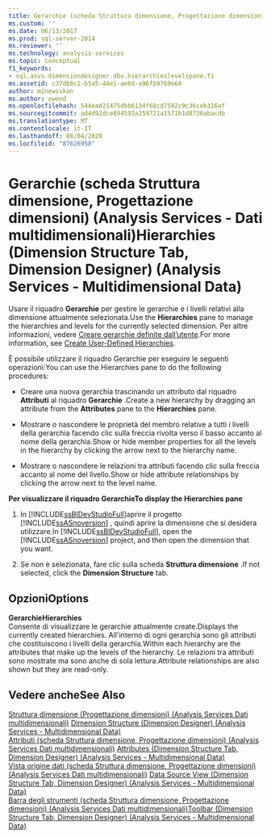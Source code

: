 ```yaml
---
title: Gerarchie (scheda Struttura dimensione, Progettazione dimensioni) (Analysis Services-Dati multidimensionali) | Microsoft Docs
ms.custom: ''
ms.date: 06/13/2017
ms.prod: sql-server-2014
ms.reviewer: ''
ms.technology: analysis-services
ms.topic: conceptual
f1_keywords:
- sql.asvs.dimensiondesigner.dbv.hierarchieslevelspane.f1
ms.assetid: c37db6c1-b5a5-44e1-ae6d-a96fb9769e68
author: minewiskan
ms.author: owend
ms.openlocfilehash: 544ead21475dbb6134f68cd7582c9c36ceb316af
ms.sourcegitcommit: ad4d92dce894592a259721a1571b1d8736abacdb
ms.translationtype: MT
ms.contentlocale: it-IT
ms.lasthandoff: 08/04/2020
ms.locfileid: "87626958"
---
```

# <a name="hierarchies-dimension-structure-tab-dimension-designer-analysis-services---multidimensional-data"></a><span data-ttu-id="11ce9-102">Gerarchie (scheda Struttura dimensione, Progettazione dimensioni) (Analysis Services - Dati multidimensionali)</span><span class="sxs-lookup"><span data-stu-id="11ce9-102">Hierarchies (Dimension Structure Tab, Dimension Designer) (Analysis Services - Multidimensional Data)</span></span>
  <span data-ttu-id="11ce9-103">Usare il riquadro **Gerarchie** per gestire le gerarchie e i livelli relativi alla dimensione attualmente selezionata.</span><span class="sxs-lookup"><span data-stu-id="11ce9-103">Use the **Hierarchies** pane to manage the hierarchies and levels for the currently selected dimension.</span></span> <span data-ttu-id="11ce9-104">Per altre informazioni, vedere [Creare gerarchie definite dall’utente](multidimensional-models/user-defined-hierarchies-create.md).</span><span class="sxs-lookup"><span data-stu-id="11ce9-104">For more information, see [Create User-Defined Hierarchies](multidimensional-models/user-defined-hierarchies-create.md).</span></span>  
  
 <span data-ttu-id="11ce9-105">È possibile utilizzare il riquadro Gerarchie per eseguire le seguenti operazioni:</span><span class="sxs-lookup"><span data-stu-id="11ce9-105">You can use the Hierarchies pane to do the following procedures:</span></span>  
  
-   <span data-ttu-id="11ce9-106">Creare una nuova gerarchia trascinando un attributo dal riquadro **Attributi** al riquadro **Gerarchie** .</span><span class="sxs-lookup"><span data-stu-id="11ce9-106">Create a new hierarchy by dragging an attribute from the **Attributes** pane to the **Hierarchies** pane.</span></span>  
  
-   <span data-ttu-id="11ce9-107">Mostrare o nascondere le proprietà del membro relative a tutti i livelli della gerarchia facendo clic sulla freccia rivolta verso il basso accanto al nome della gerarchia.</span><span class="sxs-lookup"><span data-stu-id="11ce9-107">Show or hide member properties for all the levels in the hierarchy by clicking the arrow next to the hierarchy name.</span></span>  
  
-   <span data-ttu-id="11ce9-108">Mostrare o nascondere le relazioni tra attributi facendo clic sulla freccia accanto al nome del livello.</span><span class="sxs-lookup"><span data-stu-id="11ce9-108">Show or hide attribute relationships by clicking the arrow next to the level name.</span></span>  
  
 <span data-ttu-id="11ce9-109">**Per visualizzare il riquadro Gerarchie**</span><span class="sxs-lookup"><span data-stu-id="11ce9-109">**To display the Hierarchies pane**</span></span>  
  
1.  <span data-ttu-id="11ce9-110">In [!INCLUDE[ssBIDevStudioFull](../includes/ssbidevstudiofull-md.md)]aprire il progetto [!INCLUDE[ssASnoversion](../includes/ssasnoversion-md.md)] , quindi aprire la dimensione che si desidera utilizzare.</span><span class="sxs-lookup"><span data-stu-id="11ce9-110">In [!INCLUDE[ssBIDevStudioFull](../includes/ssbidevstudiofull-md.md)], open the [!INCLUDE[ssASnoversion](../includes/ssasnoversion-md.md)] project, and then open the dimension that you want.</span></span>  
  
2.  <span data-ttu-id="11ce9-111">Se non è selezionata, fare clic sulla scheda **Struttura dimensione** .</span><span class="sxs-lookup"><span data-stu-id="11ce9-111">If not selected, click the **Dimension Structure** tab.</span></span>  
  
## <a name="options"></a><span data-ttu-id="11ce9-112">Opzioni</span><span class="sxs-lookup"><span data-stu-id="11ce9-112">Options</span></span>  
 <span data-ttu-id="11ce9-113">**Gerarchie**</span><span class="sxs-lookup"><span data-stu-id="11ce9-113">**Hierarchies**</span></span>  
 <span data-ttu-id="11ce9-114">Consente di visualizzare le gerarchie attualmente create.</span><span class="sxs-lookup"><span data-stu-id="11ce9-114">Displays the currently created hierarchies.</span></span> <span data-ttu-id="11ce9-115">All'interno di ogni gerarchia sono gli attributi che costituiscono i livelli della gerarchia.</span><span class="sxs-lookup"><span data-stu-id="11ce9-115">Within each hierarchy are the attributes that make up the levels of the hierarchy.</span></span> <span data-ttu-id="11ce9-116">Le relazioni tra attributi sono mostrate ma sono anche di sola lettura.</span><span class="sxs-lookup"><span data-stu-id="11ce9-116">Attribute relationships are also shown but they are read-only.</span></span>  
  
## <a name="see-also"></a><span data-ttu-id="11ce9-117">Vedere anche</span><span class="sxs-lookup"><span data-stu-id="11ce9-117">See Also</span></span>  
 <span data-ttu-id="11ce9-118">[Struttura dimensione &#40;Progettazione dimensioni&#41; &#40;Analysis Services Dati multidimensionali&#41;](dimension-structure-dimension-designer-analysis-services-multidimensional-data.md) </span><span class="sxs-lookup"><span data-stu-id="11ce9-118">[Dimension Structure &#40;Dimension Designer&#41; &#40;Analysis Services - Multidimensional Data&#41;](dimension-structure-dimension-designer-analysis-services-multidimensional-data.md) </span></span>  
 <span data-ttu-id="11ce9-119">[Attributi &#40;scheda Struttura dimensione, Progettazione dimensioni&#41; &#40;Analysis Services Dati multidimensionali&#41;](attributes-dimension-designer-analysis-services-multidimensional-data.md) </span><span class="sxs-lookup"><span data-stu-id="11ce9-119">[Attributes &#40;Dimension Structure Tab, Dimension Designer&#41; &#40;Analysis Services - Multidimensional Data&#41;](attributes-dimension-designer-analysis-services-multidimensional-data.md) </span></span>  
 <span data-ttu-id="11ce9-120">[Vista origine dati &#40;scheda Struttura dimensione, Progettazione dimensioni&#41; &#40;Analysis Services Dati multidimensionali&#41;](datasource-view-dimension-designer-analysis-services-multidimensional-data.md) </span><span class="sxs-lookup"><span data-stu-id="11ce9-120">[Data Source View &#40;Dimension Structure Tab, Dimension Designer&#41; &#40;Analysis Services - Multidimensional Data&#41;](datasource-view-dimension-designer-analysis-services-multidimensional-data.md) </span></span>  
 [<span data-ttu-id="11ce9-121">Barra degli strumenti &#40;scheda Struttura dimensione, Progettazione dimensioni&#41; &#40;Analysis Services Dati multidimensionali&#41;</span><span class="sxs-lookup"><span data-stu-id="11ce9-121">Toolbar &#40;Dimension Structure Tab, Dimension Designer&#41; &#40;Analysis Services - Multidimensional Data&#41;</span></span>](toolbar-dimension-structure-designer-analysis-services-multidimensional-data.md)  
  
  
